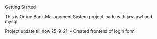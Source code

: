 Getting Started

This is Online Bank Management System project made with java awt and mysql

Project update till now
25-9-21: - Created frontend of login form
